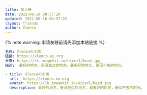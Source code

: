 ```yaml
---
title: 友人帐
date: 2022-08-10 08:37:20
updated: 2022-08-10 08:37:20
layout: friends
author: Xlenco
---
```


 {% note warning::申请友联前请先添加本站链接 %}

<!-- tab 我的信息 -->

```yaml
名称: Xlencoの小窝
链接: https://xlenco.eu.org
头像: https://ik.imagekit.io/nicexl/head.jpg
描述:  最好的地方，是没去过的地方。最美好的时光，是回不去的时光。
```

<!-- endtab -->


<!-- tab butterfly&&MengD主题 

```
- name: Xlencoの小窝
  link: https://xlenco.eu.org
  avatar: https://ik.imagekit.io/nicexl/head.jpg
  descr:  最好的地方，是没去过的地方。最美好的时光，是回不去的时光。
```

<!-- endtab -->

<!-- tab volantis主题 -->

```yaml
- title: Xlencoの小窝
  url:  https://xlenco.eu.org
  avatar: https://ik.imagekit.io/nicexl/head.jpg
  description: 最好的地方，是没去过的地方。最美好的时光，是回不去的时光。
```

<!-- endtab -->